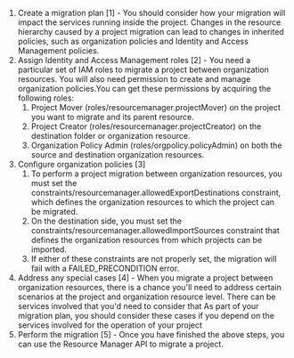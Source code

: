 1. Create a migration plan [1] - You should consider how your migration will impact the services running inside the project. Changes in the resource hierarchy caused by a project migration can lead to changes in inherited policies, such as organization policies and Identity and Access Management policies.
2. Assign Identity and Access Management roles [2] - You need a particular set of IAM roles to migrate a project between organization resources. You will also need permission to create and manage organization policies.You can get these permissions by acquiring the following roles:
	1. Project Mover (roles/resourcemanager.projectMover) on the project you want to migrate and its parent resource.
	2. Project Creator (roles/resourcemanager.projectCreator) on the destination folder or organization resource.
	3. Organization Policy Admin (roles/orgpolicy.policyAdmin) on both the source and destination organization resources.
3. Configure organization policies [3]
	1. To perform a project migration between organization resources, you must set the constraints/resourcemanager.allowedExportDestinations constraint, which defines the organization resources to which the project can be migrated.
	2. On the destination side, you must set the constraints/resourcemanager.allowedImportSources constraint that defines the organization resources from which projects can be imported.
	3. If either of these constraints are not properly set, the migration will fail with a FAILED_PRECONDITION error.
4. Address any special cases [4] - When you migrate a project between organization resources, there is a chance you'll need to address certain scenarios at the project and organization resource level. There can be services involved that you'd need to consider that As part of your migration plan, you should consider these cases if you depend on the services involved for the operation of your project
5. Perform the migration [5] - Once you have finished the above steps, you can use the Resource Manager API to migrate a project.